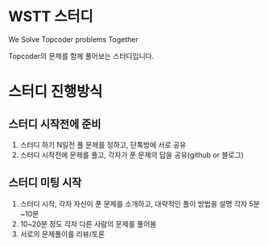 # WSTT 스터디 
We Solve Topcoder problems Together

Topcoder의 문제를 함께 풀어보는 스터디입니다.

# 스터디 진행방식

## 스터디 시작전에 준비 
1. 스터디 하기 N일전 풀 문제를 정하고, 단톡방에 서로 공유
2. 스터디 시작전에 문제를 풀고, 각자가 푼 문제의 답을 공유(github or 블로그)

## 스터디 미팅 시작
1. 스터디 시작, 각자 자신이 푼 문제를 소개하고, 대략적인 풀이 방법을 설명
   각자 5분~10분
2. 10~20분 정도 각자 다른 사람의 문제를 풀어봄
3. 서로의 문제풀이를 리뷰/토론
